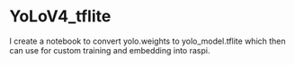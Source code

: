 # YoLoV4_tflite

I create a notebook to convert yolo.weights to yolo_model.tflite which then can use for custom training and embedding into raspi.

